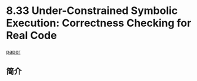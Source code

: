 # 8.33 Under-Constrained Symbolic Execution: Correctness Checking for Real Code


[paper](https://cseweb.ucsd.edu/~dstefan/cse291-winter18/papers/ucklee.pdf)

## 简介
